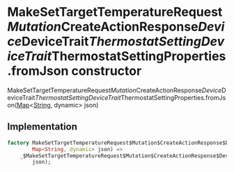 


# MakeSetTargetTemperatureRequest$Mutation$CreateActionResponse$Device$DeviceTrait$ThermostatSettingDeviceTrait$ThermostatSettingProperties.fromJson constructor







MakeSetTargetTemperatureRequest$Mutation$CreateActionResponse$Device$DeviceTrait$ThermostatSettingDeviceTrait$ThermostatSettingProperties.fromJson([Map](https://api.flutter.dev/flutter/dart-core/Map-class.html)&lt;[String](https://api.flutter.dev/flutter/dart-core/String-class.html), dynamic> json)





## Implementation

```dart
factory MakeSetTargetTemperatureRequest$Mutation$CreateActionResponse$Device$DeviceTrait$ThermostatSettingDeviceTrait$ThermostatSettingProperties.fromJson(
        Map<String, dynamic> json) =>
    _$MakeSetTargetTemperatureRequest$Mutation$CreateActionResponse$Device$DeviceTrait$ThermostatSettingDeviceTrait$ThermostatSettingPropertiesFromJson(
        json);
```







